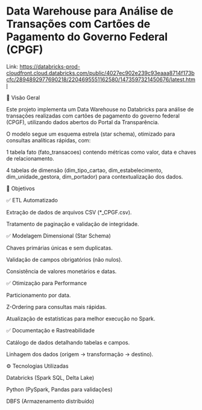 # Data Warehouse para Análise de Transações com Cartões de Pagamento do Governo Federal (CPGF)

Link: https://databricks-prod-cloudfront.cloud.databricks.com/public/4027ec902e239c93eaaa8714f173bcfc/2894892977690218/2204695551162580/1473597321450676/latest.html

📌 Visão Geral

Este projeto implementa um Data Warehouse no Databricks para análise de transações realizadas com cartões de pagamento do governo federal (CPGF), utilizando dados abertos do Portal da Transparência.

O modelo segue um esquema estrela (star schema), otimizado para consultas analíticas rápidas, com:

1 tabela fato (fato_transacoes) contendo métricas como valor, data e chaves de relacionamento.

4 tabelas de dimensão (dim_tipo_cartao, dim_estabelecimento, dim_unidade_gestora, dim_portador) para contextualização dos dados.

🎯 Objetivos

✅ ETL Automatizado

Extração de dados de arquivos CSV (*_CPGF.csv).

Tratamento de paginação e validação de integridade.

✅ Modelagem Dimensional (Star Schema)

Chaves primárias únicas e sem duplicatas.

Validação de campos obrigatórios (não nulos).

Consistência de valores monetários e datas.

✅ Otimização para Performance

Particionamento por data.

Z-Ordering para consultas mais rápidas.

Atualização de estatísticas para melhor execução no Spark.

✅ Documentação e Rastreabilidade

Catálogo de dados detalhando tabelas e campos.

Linhagem dos dados (origem → transformação → destino).

⚙️ Tecnologias Utilizadas

Databricks (Spark SQL, Delta Lake)

Python (PySpark, Pandas para validações)

DBFS (Armazenamento distribuído)
